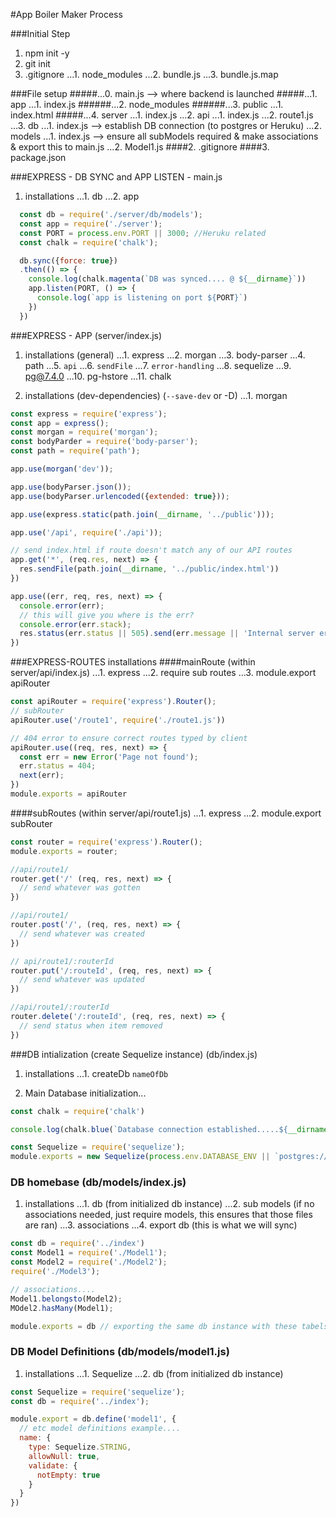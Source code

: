 #App Boiler Maker Process

###Initial Step
  1. npm init -y
  2. git init
  3. .gitignore
      ...1. node_modules
      ...2. bundle.js
      ...3. bundle.js.map

###File setup
    #####...0. main.js --> where backend is launched
    #####...1. app
            ...1. index.js
    ######...2. node_modules
    ######...3. public
            ...1. index.html
    #####...4. server
            ...1. index.js
            ...2. api
                ...1. index.js
                ...2. route1.js
            ...3. db
                ...1. index.js --> establish DB connection (to postgres or Heruku)
                ...2. models
                    ...1. index.js --> ensure all subModels required & make associations & export this to main.js
                    ...2. Model1.js
  ####2. .gitignore
  ####3. package.json

###EXPRESS - DB SYNC and APP LISTEN - main.js
  1. installations
    ...1. db
    ...2. app

  ```javascript
    const db = require('./server/db/models');
    const app = require('./server');
    const PORT = process.env.PORT || 3000; //Heruku related
    const chalk = require('chalk');

    db.sync({force: true})
    .then(() => {
      console.log(chalk.magenta(`DB was synced.... @ ${__dirname}`))
      app.listen(PORT, () => {
        console.log(`app is listening on port ${PORT}`)
      })
    })
  ```

###EXPRESS - APP (server/index.js)
  1. installations (general)
    ...1. express
    ...2. morgan
    ...3. body-parser
    ...4. path
    ...5. `api`
    ...6. `sendFile`
    ...7. `error-handling`
    <!-- If you want to use Sequelize -->
    ...8. sequelize
    ...9. pg@7.4.0
    ...10. pg-hstore
    ...11. chalk

  2. installations (dev-dependencies) (`--save-dev` or -D)
    ...1. morgan

  ```javascript
  const express = require('express');
  const app = express();
  const morgan = require('morgan');
  const bodyParder = require('body-parser');
  const path = require('path');

  app.use(morgan('dev'));

  app.use(bodyParser.json());
  app.use(bodyParser.urlencoded({extended: true}));

  app.use(express.static(path.join(__dirname, '../public')));

  app.use('/api', require('./api'));

  // send index.html if route doesn't match any of our API routes
  app.get('*', (req.res, next) => {
    res.sendFile(path.join(__dirname, '../public/index.html'))
  })

  app.use((err, req, res, next) => {
    console.error(err);
    // this will give you where is the err?
    console.error(err.stack);
    res.status(err.status || 505).send(err.message || 'Internal server error')
  })
  ```

###EXPRESS-ROUTES installations
  ####mainRoute (within server/api/index.js)
  ...1. express
  ...2. require sub routes
  ...3. module.export apiRouter

  ```javascript
  const apiRouter = require('express').Router();
  // subRouter
  apiRouter.use('/route1', require('./route1.js'))

  // 404 error to ensure correct routes typed by client
  apiRouter.use((req, res, next) => {
    const err = new Error('Page not found');
    err.status = 404;
    next(err);
  })
  module.exports = apiRouter
  ```
  ####subRoutes (within server/api/route1.js)
  ...1. express
  ...2. module.export subRouter

  ```javascript
  const router = require('express').Router();
  module.exports = router;

  //api/route1/
  router.get('/' (req, res, next) => {
    // send whatever was gotten
  })

  //api/route1/
  router.post('/', (req, res, next) => {
    // send whatever was created
  })

  // api/route1/:routerId
  router.put('/:routeId', (req, res, next) => {
    // send whatever was updated
  })

  //api/route1/:routerId
  router.delete('/:routeId', (req, res, next) => {
    // send status when item removed
  })
  ```

###DB intialization (create Sequelize instance) (db/index.js)
  1. installations
  ...1. createDb `nameOfDb`

  2. Main Database initialization...
  ```javascript
  const chalk = require('chalk')

  console.log(chalk.blue(`Database connection established.....${__dirname}`))

  const Sequelize = require('sequelize');
  module.exports = new Sequelize(process.env.DATABASE_ENV || `postgres://localhost/5432/${nameOfDb}`);
  ```
### DB homebase (db/models/index.js)
  1. installations
    ...1. db (from initialized db instance)
    ...2. sub models (if no associations needed, just require models, this ensures that those files are ran)
    ...3. associations
    ...4. export db (this is what we will sync)

  ```javascript
  const db = require('../index')
  const Model1 = require('./Model1');
  const Model2 = require('./Model2');
  require('./Model3');

  // associations....
  Model1.belongsto(Model2);
  MOdel2.hasMany(Model1);

  module.exports = db // exporting the same db instance with these tabels and associations made
  ```
### DB Model Definitions (db/models/model1.js)
  1. installations
    ...1. Sequelize
    ...2. db (from initialized db instance)

  ```javascript
  const Sequelize = require('sequelize');
  const db = require('../index');

  module.export = db.define('model1', {
    // etc model definitions example....
    name: {
      type: Sequelize.STRING,
      allowNull: true,
      validate: {
        notEmpty: true
      }
    }
  })
  ```

